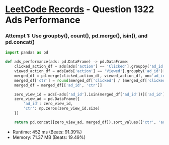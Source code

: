 # [LeetCode Records](../../README.md) - Question 1322 Ads Performance

### Attempt 1: Use groupby(), count(), pd.merge(), isin(), and pd.concat()
```py
import pandas as pd

def ads_performance(ads: pd.DataFrame) -> pd.DataFrame:
    clicked_action_df = ads[ads['action'] == 'Clicked'].groupby('ad_id')['user_id'].count().rename('clicked').reset_index()
    viewed_action_df = ads[ads['action'] == 'Viewed'].groupby('ad_id')['user_id'].count().rename('viewed').reset_index()
    merged_df = pd.merge(clicked_action_df, viewed_action_df, on='ad_id', how='outer').fillna(0)
    merged_df['ctr'] = round(merged_df['clicked'] / (merged_df['clicked'] + merged_df['viewed']) * 100, 2)
    merged_df = merged_df[['ad_id', 'ctr']]

    zero_view_id = ads[~ads['ad_id'].isin(merged_df['ad_id'])]['ad_id']
    zero_view_ad = pd.DataFrame({
        'ad_id': zero_view_id,
        'ctr': np.zeros(zero_view_id.size)
    })

    return pd.concat([zero_view_ad, merged_df]).sort_values(['ctr', 'ad_id'], ascending=[False, True]).drop_duplicates()
```
- Runtime: 452 ms (Beats: 91.39%)
- Memory: 71.37 MB (Beats: 19.49%)

<br>
